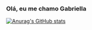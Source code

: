 ### Olá, eu me chamo Gabriella
[![Anurag's GitHub stats](https://github-readme-stats.vercel.app/api?username=moonienng&show_icons=true&theme=radical&hide=contribs,prs)](https://github.com/moonienng/github-readme-stats)

